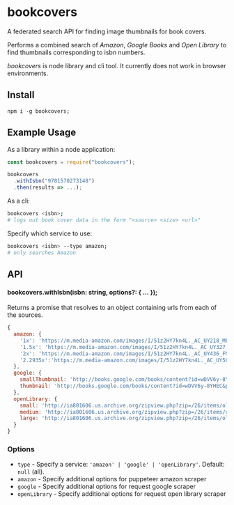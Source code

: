 # bookcovers

A federated search API for finding image thumbnails for book covers.

Performs a combined search of _Amazon_, _Google Books_ and _Open Library_ to find thumbnails corresponding to isbn numbers.

_bookcovers_ is node library and cli tool. It currently does not work in browser environments.

## Install

```
npm i -g bookcovers;
```

## Example Usage

As a library within a node application:

```js
const bookcovers = require("bookcovers");

bookcovers
  .withIsbn("9781570273148")
  .then(results => ...);
```

As a cli:

```bash
bookcovers <isbn>;
# logs out book cover data in the form "<source> <size> <url>"
```

Specify which service to use:

```bash
bookcovers <isbn> --type amazon;
# only searches Amazon
```

## API

#### bookcovers.withIsbn(isbn: string, options?: { ... });

Returns a promise that resolves to an object containing urls from each of the sources.

```js
{
  amazon: {
    '1x': 'https://m.media-amazon.com/images/I/51z2HY7kn4L._AC_UY218_ML3_.jpg',
    '1.5x': 'https://m.media-amazon.com/images/I/51z2HY7kn4L._AC_UY327_FMwebp_QL65_.jpg',
    '2x': 'https://m.media-amazon.com/images/I/51z2HY7kn4L._AC_UY436_FMwebp_QL65_.jpg',
    '2.2935x':'https://m.media-amazon.com/images/I/51z2HY7kn4L._AC_UY500_FMwebp_QL65_.jpg'
  },
  google: {
    smallThumbnail: 'http://books.google.com/books/content?id=wDVV6y-8YHEC&printsec=frontcover&img=1&zoom=5&source=gbs_api',
    thumbnail: 'http://books.google.com/books/content?id=wDVV6y-8YHEC&printsec=frontcover&img=1&zoom=1&source=gbs_api'
  },
  openLibrary: {
    small: 'http://ia801606.us.archive.org/zipview.php?zip=/26/items/olcovers36/olcovers36-S.zip&file=369091-S.jpg',
    medium: 'http://ia801606.us.archive.org/zipview.php?zip=/26/items/olcovers36/olcovers36-M.zip&file=369091-M.jpg',
    large: 'http://ia801606.us.archive.org/zipview.php?zip=/26/items/olcovers36/olcovers36-L.zip&file=369091-L.jpg'
  }
}
```

### Options
- `type` - Specify a service: `'amazon' | 'google' | 'openLibrary'`. Default: `null` (all).
- `amazon` - Specify additional options for puppeteer amazon scraper
- `google` - Specify additional options for request google scraper
- `openLibrary` - Specify additional options for request open library scraper
